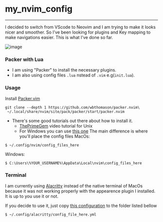 # my_nvim_config
---
I decided to switch from VScode to Neovim and I am trying to make it looks nicer and smoother. 
So I've been looking for plugins and Key mapping to make navigations easier.
This is what I've done so far.

![image](https://github.com/lirajohny/my_nvim_config/assets/116104364/804c7c87-9f32-4993-aefa-bc5369960880)

### Packer with Lua
 - I am using "Packer" to install the necessary plugins.
 - I am also using config files ``.lua`` nstead of ``.vim`` e.g(``init.lua``).

 ### Usage
 Install [Packer.vim](https://github.com/wbthomason/packer.nvim)
 ```shell
 git clone --depth 1 https://github.com/wbthomason/packer.nvim\
  ~/.local/share/nvim/site/pack/packer/start/packer.nvim
 ```
- There's some good tutorials out there about how to install it.
    - [ThePrimeGem](https://github.com/wbthomason/packer.nvim) video tutorial for Unix
    - For Windows you can use [this one](https://dev.to/slydragonn/how-to-set-up-neovim-for-windows-and-linux-with-lua-and-packer-2391)
The main difference is where you'll place the config files
MacOs:
 ```shell
 $ ~/.config/nvim/config_files_here
 ```
Windows:
 ```shell
 $ C:\Users\%YOUR_USERNAME%\AppData\Local\nvim\config_files_here
 ```

 ### Terminal
 I am currently using [Alacritty](https://github.com/alacritty/alacritty) instead of the native terminal of MacOs because it was not working properly with the appearence plugin I installed.
 It is up to you use it or not.

 If you decide to use it, just copy [this configuration](.config/alacritty) to the folder listed bellow
 ```shell
 $ ~/.config/alacritty/config_file_here.yml
 ```
